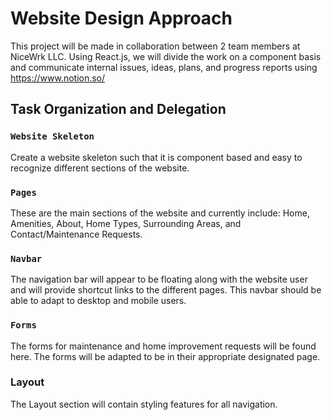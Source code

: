 # Website Design Approach

This project will be made in collaboration between 2 team members at NiceWrk LLC. Using React.js, we will divide the work on a component basis and communicate internal issues, ideas, plans, and progress reports using https://www.notion.so/


## Task Organization and Delegation

### `Website Skeleton`

Create a website skeleton such that it is component based and easy to recognize different sections of the website.

### `Pages`

These are the main sections of the website and currently include: Home, Amenities, About, Home Types, Surrounding Areas, and Contact/Maintenance Requests.

### `Navbar`

The navigation bar will appear to be floating along with the website user and will provide shortcut links to the different pages. This navbar should be able to adapt to desktop and mobile users.

### `Forms`

The forms for maintenance and home improvement requests will be found here. The forms will be adapted to be in their appropriate designated page.

### Layout

The Layout section will contain styling features for all navigation.
